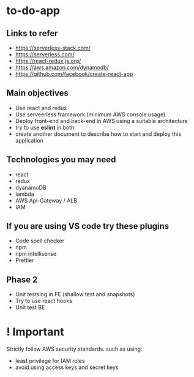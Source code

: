 # to-do-app

## Links to refer
- https://serverless-stack.com/
- https://serverless.com/
- https://react-redux.js.org/
- https://aws.amazon.com/dynamodb/
- https://github.com/facebook/create-react-app

## Main objectives
- Use react and redux
- Use serveerless framework (minimum AWS console usage)
- Deploy front-end and back-end in AWS using a suitable architecture
- try to use **eslint** in both
- create another document to describe how to start and deploy this application

## Technologies you may need
- react
- redux
- dyanamoDB
- lambda
- AWS Api-Gateway / ALB
- IAM

## If you are using VS code try these plugins
- Code spell checker
- npm 
- npm intellisense
- Prettier

## Phase 2
- Unit testsing in FE (shallow test and snapshots) 
- Try to use react hooks
- Unit test BE

# ! Important

Strictly follow AWS security standards. such as using:
- least privilege for IAM roles
- avoid using access keys and secret keys
